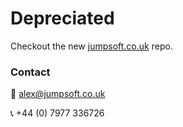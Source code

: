 # Depreciated

Checkout the new [jumpsoft.co.uk](https://github.com/remotealex/jumpsoft) repo.

### Contact

📧  alex@jumpsoft.co.uk

📞  +44 (0) 7977 336726
